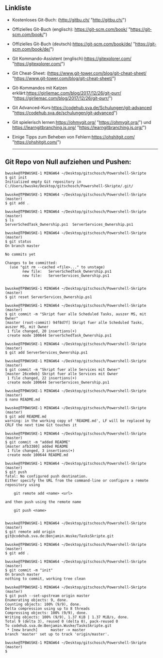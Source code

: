 ## Linkliste

- Kostenloses Git-Buch: (http://gitbu.ch/ "http://gitbu.ch/")
- Offizielles Git-Buch (englisch): https://git-scm.com/book/ "https://git-scm.com/book/")
- Offizielles Git-Buch (deutsch):https://git-scm.com/book/de/ "https://git-scm.com/book/de/")
- Git Kommando-Assistent (englisch):https://gitexplorer.com/ "https://gitexplorer.com/")
- Git Cheat-Sheet: (https://www.git-tower.com/blog/git-cheat-sheet/ "https://www.git-tower.com/blog/git-cheat-sheet/")
- Git-Kommandos mit Katzen erklärt:https://girliemac.com/blog/2017/12/26/git-purr/ "https://girliemac.com/blog/2017/12/26/git-purr/")
- Git Advanced-Kurs:https://codehub.sva.de/Schulungen/git-advanced "https://codehub.sva.de/schulungen/git-advanced")
- Git spielerisch lernen:https://ohmygit.org/ "https://ohmygit.org/") und https://learngitbranching.js.org/ "https://learngitbranching.js.org/")
- Einige Tipps zum Beheben von Fehlern:https://ohshitgit.com/ "https://ohshitgit.com/")
  
  ___
## Git Repo von Null aufziehen und Pushen:
 
```
bwuske@TPBWUSKE-1 MINGW64 ~/Desktop/gitschosch/Powershell-Skripte
$ git init
Initialized empty Git repository in C:/Users/bwuske/Desktop/gitschosch/Powershell-Skripte/.git/

bwuske@TPBWUSKE-1 MINGW64 ~/Desktop/gitschosch/Powershell-Skripte (master)
$ git add .

bwuske@TPBWUSKE-1 MINGW64 ~/Desktop/gitschosch/Powershell-Skripte (master)
$ ls
ServerSchedTask_Ownership.ps1  ServerServices_Ownership.ps1

bwuske@TPBWUSKE-1 MINGW64 ~/Desktop/gitschosch/Powershell-Skripte (master)
$ git status
On branch master

No commits yet

Changes to be committed:
  (use "git rm --cached <file>..." to unstage)
        new file:   ServerSchedTask_Ownership.ps1
        new file:   ServerServices_Ownership.ps1


bwuske@TPBWUSKE-1 MINGW64 ~/Desktop/gitschosch/Powershell-Skripte (master)
$ git reset ServerServices_Ownership.ps1

bwuske@TPBWUSKE-1 MINGW64 ~/Desktop/gitschosch/Powershell-Skripte (master)
$ git commit -m "Skript fuer alle Scheduled Tasks, auszer MS, mit Owner"
[master (root-commit) 94f8d7f] Skript fuer alle Scheduled Tasks, auszer MS, mit Owner
 1 file changed, 20 insertions(+)
 create mode 100644 ServerSchedTask_Ownership.ps1

bwuske@TPBWUSKE-1 MINGW64 ~/Desktop/gitschosch/Powershell-Skripte (master)
$ git add ServerServices_Ownership.ps1

bwuske@TPBWUSKE-1 MINGW64 ~/Desktop/gitschosch/Powershell-Skripte (master)
$ git commit -m "Skript fuer alle Services mit Owner"
[master 26ce0eb] Skript fuer alle Services mit Owner
 1 file changed, 22 insertions(+)
 create mode 100644 ServerServices_Ownership.ps1

bwuske@TPBWUSKE-1 MINGW64 ~/Desktop/gitschosch/Powershell-Skripte (master)
$ nano README.md

bwuske@TPBWUSKE-1 MINGW64 ~/Desktop/gitschosch/Powershell-Skripte (master)
$ git add README.md
warning: in the working copy of 'README.md', LF will be replaced by CRLF the next time Git touches it

bwuske@TPBWUSKE-1 MINGW64 ~/Desktop/gitschosch/Powershell-Skripte (master)
$ git commit -m "added README"
[master afb3380] added README
 1 file changed, 3 insertions(+)
 create mode 100644 README.md

bwuske@TPBWUSKE-1 MINGW64 ~/Desktop/gitschosch/Powershell-Skripte (master)
$ git push
fatal: No configured push destination.
Either specify the URL from the command-line or configure a remote repository using

    git remote add <name> <url>

and then push using the remote name

    git push <name>


bwuske@TPBWUSKE-1 MINGW64 ~/Desktop/gitschosch/Powershell-Skripte (master)
$ git remote add origin git@codehub.sva.de:Benjamin.Wuske/TasksSkripte.git

bwuske@TPBWUSKE-1 MINGW64 ~/Desktop/gitschosch/Powershell-Skripte (master)
$ git add .

bwuske@TPBWUSKE-1 MINGW64 ~/Desktop/gitschosch/Powershell-Skripte (master)
$ git commit -m "init"
On branch master
nothing to commit, working tree clean

bwuske@TPBWUSKE-1 MINGW64 ~/Desktop/gitschosch/Powershell-Skripte (master)
$ git push --set-upstream origin master
Enumerating objects: 9, done.
Counting objects: 100% (9/9), done.
Delta compression using up to 8 threads
Compressing objects: 100% (9/9), done.
Writing objects: 100% (9/9), 1.37 KiB | 1.37 MiB/s, done.
Total 9 (delta 3), reused 0 (delta 0), pack-reused 0
To codehub.sva.de:Benjamin.Wuske/TasksSkripte.git
 * [new branch]      master -> master
branch 'master' set up to track 'origin/master'.

bwuske@TPBWUSKE-1 MINGW64 ~/Desktop/gitschosch/Powershell-Skripte (master)
$

```